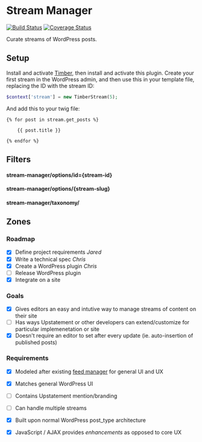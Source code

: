 Stream Manager
==============

[![Build Status](https://magnum.travis-ci.com/Upstatement/stream-manager.svg?token=d8Cx5Kv4z1vKq3YdKbM2)](https://magnum.travis-ci.com/Upstatement/stream-manager)
[![Coverage Status](https://coveralls.io/repos/Upstatement/stream-manager/badge.svg?branch=master&service=github&t=0LpO9W)](https://coveralls.io/github/Upstatement/stream-manager?branch=master)

Curate streams of WordPress posts.

## Setup

Install and activate [Timber](https://github.com/jarednova/timber), then install and activate this plugin. Create your first stream in the WordPress admin, and then use this in your template file, replacing the ID with the stream ID:

```php
$context['stream'] = new TimberStream(5);
```

And add this to your twig file:

```twig
{% for post in stream.get_posts %}

    {{ post.title }}

{% endfor %}
```

## Filters

#### stream-manager/options/id={stream-id}

#### stream-manager/options/{stream-slug}

#### stream-manager/taxonomy/

## Zones



### Roadmap
- [x] Define project requirements _Jared_
- [x] Write a technical spec _Chris_
- [x] Create a WordPress plugin _Chris_
- [ ] Release WordPress plugin
- [x] Integrate on a site

### Goals
- [x] Gives editors an easy and intutive way to manage streams of content on their site
- [ ] Has ways Upstatement or other developers can extend/customize for particular implemenetation or site
- [x] Doesn't require an editor to set after every update (ie. auto-insertion of published posts)

### Requirements
- [x] Modeled after existing [feed manager](https://github.com/Upstatement/chainsaw-feed) for general UI and UX
- [x] Matches general WordPress UI
- [ ] Contains Upstatement mention/branding
- [ ] Can handle multiple streams
- [x] Built upon normal WordPress post_type architecture
- [x] JavaScript / AJAX provides _enhancements_ as opposed to core UX

